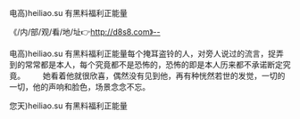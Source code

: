 电高)heiliao.su 有黑料福利正能量

《/内/部/观/看/地/址👉http://d8s8.com》--

电高)heiliao.su 有黑料福利正能量每个掩耳盗铃的人，对旁人说过的流言，捉弄到的常常都是本人，每个究竟都不是恐怖的，恐怖的即是本人历来都不承诺断定究竟。
　　她看着他就很欣喜，偶然没有见到他，再有种恍然若世的发觉，一切的一切，他的声响和脸色，场景念念不忘。





您天)heiliao.su 有黑料福利正能量
